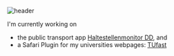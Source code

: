 ![header](https://capsule-render.vercel.app/api?type=waving&color=auto&height=300&section=header&text=Hi%20there%20👋&fontSize=90)


I'm currently working on 
- the public transport app [Haltestellenmonitor DD](https://github.com/HanashiDev/Haltestellenmonitor-v3), and
- a Safari Plugin for my universities webpages: [TUfast](https://github.com/TUfast-TUD/TUfast_TUD-safari)
